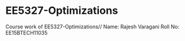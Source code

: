 # EE5327-Optimizations
Course work of EE5327-Optimizations//
Name: Rajesh Varagani
Roll No: EE15BTECH11035
